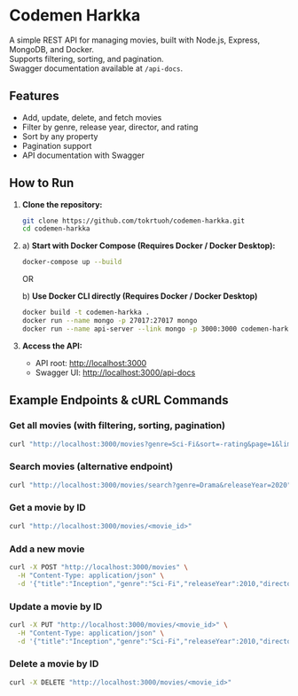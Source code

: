 # Codemen Harkka

A simple REST API for managing movies, built with Node.js, Express, MongoDB, and Docker.  
Supports filtering, sorting, and pagination.  
Swagger documentation available at `/api-docs`.

## Features

- Add, update, delete, and fetch movies
- Filter by genre, release year, director, and rating
- Sort by any property
- Pagination support
- API documentation with Swagger

## How to Run

1. **Clone the repository:**
   ```bash
   git clone https://github.com/tokrtuoh/codemen-harkka.git
   cd codemen-harkka
   ```

2. a) **Start with Docker Compose (Requires Docker / Docker Desktop):**
   ```bash
   docker-compose up --build
   ```
   OR

   b) **Use Docker CLI directly (Requires Docker / Docker Desktop)**
   ```bash
   docker build -t codemen-harkka .
   docker run --name mongo -p 27017:27017 mongo
   docker run --name api-server --link mongo -p 3000:3000 codemen-harkka
   ```

3. **Access the API:**
   - API root: [http://localhost:3000](http://localhost:3000)
   - Swagger UI: [http://localhost:3000/api-docs](http://localhost:3000/api-docs)

## Example Endpoints & cURL Commands

### Get all movies (with filtering, sorting, pagination)
```bash
curl "http://localhost:3000/movies?genre=Sci-Fi&sort=-rating&page=1&limit=5"
```

### Search movies (alternative endpoint)
```bash
curl "http://localhost:3000/movies/search?genre=Drama&releaseYear=2020"
```

### Get a movie by ID
```bash
curl "http://localhost:3000/movies/<movie_id>"
```

### Add a new movie
```bash
curl -X POST "http://localhost:3000/movies" \
  -H "Content-Type: application/json" \
  -d '{"title":"Inception","genre":"Sci-Fi","releaseYear":2010,"director":"Christopher Nolan","rating":9}'
```

### Update a movie by ID
```bash
curl -X PUT "http://localhost:3000/movies/<movie_id>" \
  -H "Content-Type: application/json" \
  -d '{"title":"Inception","genre":"Sci-Fi","releaseYear":2010,"director":"Christopher Nolan","rating":10}'
```

### Delete a movie by ID
```bash
curl -X DELETE "http://localhost:3000/movies/<movie_id>"
```
